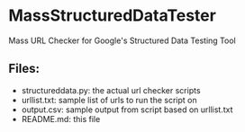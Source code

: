 # MassStructuredDataTester
Mass URL Checker for Google's Structured Data Testing Tool

## Files:
- structureddata.py: the actual url checker scripts
- urllist.txt: sample list of urls to run the script on
- output.csv: sample output from script based on urllist.txt
- README.md: this file
